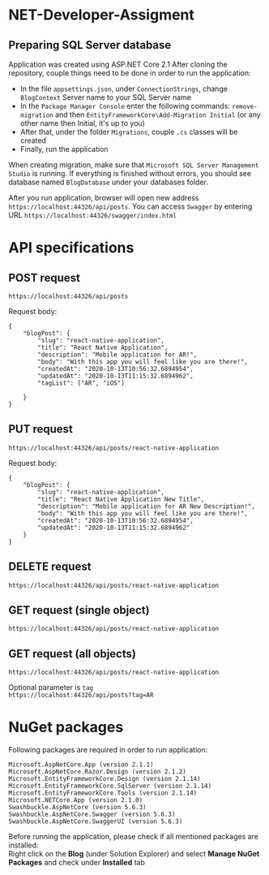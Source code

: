 # NET-Developer-Assigment

## Preparing SQL Server database
Application was created using ASP.NET Core 2.1
After cloning the repository, couple things need to be done in order to run the application:
* In the file `appsettings.json`, under `ConnectionStrings`, change `BlogContext` Server name to your SQL Server name
* In the `Package Manager Console` enter the following commands: `remove-migration` and then `EntityFrameworkCore\Add-Migration Initial` (or any other name then Initial, it's up   to you)
* After that, under the folder `Migrations`, couple `.cs` classes will be created
* Finally, run the application

When creating migration, make sure that `Microsoft SQL Server Management Studio` is running. If everything is finished without errors, you should see database named `BlogDatabase` under your databases folder.

After you run application, browser will open new address `https://localhost:44326/api/posts`. You can access `Swagger` by entering URL `https://localhost:44326/swagger/index.html`

# API specifications


## POST request
`https://localhost:44326/api/posts`

Request body:
```
{
    "blogPost": {
        "slug": "react-native-application",
        "title": "React Native Application",
        "description": "Mobile application for AR!",
        "body": "With this app you will feel like you are there!",
        "createdAt": "2020-10-13T10:56:32.6894954",
        "updatedAt": "2020-10-13T11:15:32.6894962",
        "tagList": ["AR", "iOS"]
       
    }
}
```

## PUT request
`https://localhost:44326/api/posts/react-native-application`

Request body:
```
{
    "blogPost": {
        "slug": "react-native-application",
        "title": "React Native Application New Title",
        "description": "Mobile application for AR New Description!",
        "body": "With this app you will feel like you are there!",
        "createdAt": "2020-10-13T10:56:32.6894954",
        "updatedAt": "2020-10-13T11:15:32.6894962"
    }
}
```

## DELETE request
`https://localhost:44326/api/posts/react-native-application`

## GET request (single object)
`https://localhost:44326/api/posts/react-native-application`

## GET request (all objects)
`https://localhost:44326/api/posts/react-native-application`

Optional parameter is `tag`\
`https://localhost:44326/api/posts?tag=AR`

# NuGet packages
Following packages are required in order to run application:
```
Microsoft.AspNetCore.App (version 2.1.1)
Microsoft.AspNetCore.Razor.Design (version 2.1.2)
Microsoft.EntityFrameworkCore.Design (version 2.1.14)
Microsoft.EntityFrameworkCore.SqlServer (version 2.1.14)
Microsoft.EntityFrameworkCore.Tools (version 2.1.14)
Microsoft.NETCore.App (version 2.1.0)
Swashbuckle.AspNetCore (version 5.6.3)
Swashbuckle.AspNetCore.Swagger (version 5.6.3)
Swashbuckle.AspNetCore.SwaggerUI (version 5.6.3)
```

Before running the application, please check if all mentioned packages are installed:\
Right click on the **Blog** (under Solution Explorer) and select **Manage NuGet Packages** and check under **Installed** tab
